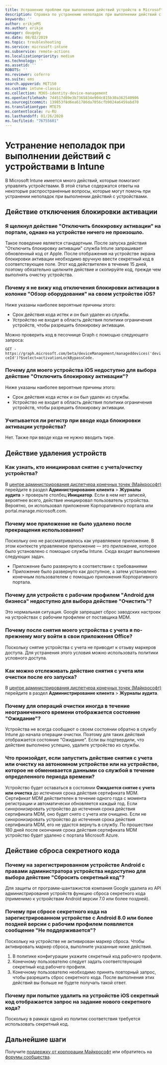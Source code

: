 ```yaml
---
title: Устранение проблем при выполнении действий устройств в Microsoft Intune — Azure | Документация Майкрософт
description: Справка по устранению неполадок при выполнении действий с устройствами.
keywords: ''
author: erikjeMS
ms.author: erikje
manager: dougeby
ms.date: 08/02/2019
ms.topic: troubleshooting
ms.service: microsoft-intune
ms.subservice: remote-actions
ms.localizationpriority: medium
ms.technology: ''
ms.assetid: ''
ROBOTS: ''
ms.reviewer: coferro
ms.suite: ems
search.appverid: MET150
ms.custom: intune-classic
ms.collection: M365-identity-device-management
ms.openlocfilehash: 7d4517d89e3b7365834e904c815b30a362540906
ms.sourcegitcommit: 139853f8d6ea61786da7056cfb9024a6459abd70
ms.translationtype: MTE75
ms.contentlocale: ru-RU
ms.lasthandoff: 01/26/2020
ms.locfileid: "76755601"
---
```

# <a name="troubleshoot-device-actions-in-intune"></a>Устранение неполадок при выполнении действий с устройствами в Intune

В Microsoft Intune имеется много действий, которые помогают управлять устройствами. В этой статье содержатся ответы на некоторые распространенные вопросы, которые могут помочь при устранении неполадок при выполнении действий с устройствами.

## <a name="disable-activation-lock-action"></a>Действие отключения блокировки активации

### <a name="i-clicked-the-disable-activation-lock-action-in-the-portal-but-nothing-happened-on-the-device"></a>Я щелкнул действие "Отключить блокировку активации" на портале, однако на устройстве ничего не произошло.
Такое поведение является стандартным. После запуска действия "Отключить блокировку активации" служба Intune запрашивает обновленный код от Apple. После отображения на устройстве экрана блокировки активации необходимо вручную ввести секретный код в соответствующее поле. Этот код действителен в течение 15 дней, поэтому обязательно щелкните действие и скопируйте код, прежде чем выполнять очистку устройства.

### <a name="why-dont-i-see-the-disable-activation-lock-code-in-the-hardware-overview-blade-of-my-ios-device"></a>Почему я не вижу код отключения блокировки активации в колонке "Обзор оборудования" на своем устройстве iOS?
Ниже указаны наиболее вероятные причины этого:
- Срок действия кода истек и он был удален из службы.
- Устройство не входит в область действия политики ограничения устройств, чтобы разрешить блокировку активации.

Можно проверить код в песочнице Graph с помощью следующего запроса:

```GET - https://graph.microsoft.com/beta/deviceManagement/manageddevices('deviceId')?$select=activationLockBypassCode.```

### <a name="why-is-the-disable-activation-lock-action-greyed-out-for-my-ios-device"></a>Почему для моего устройства iOS недоступно для выбора действие "Отключить блокировку активации"?
Ниже указаны наиболее вероятные причины этого: 
- Срок действия кода истек и он был удален из службы.
- Устройство не входит в область действия политики ограничения устройств, чтобы разрешить блокировку активации.

### <a name="is-the-disable-activation-lock-code-case-sensitive"></a>Учитывается ли регистр при вводе кода блокировки активации устройства?
Нет. Также при вводе кода не нужно вводить тире.

## <a name="remove-devices-action"></a>Действие удаления устройств

### <a name="how-do-i-tell-who-started-a-retirewipe"></a>Как узнать, кто инициировал снятие с учета/очистку устройства?
В [центре администрирования диспетчера конечных точек (Майкрософт)](https://go.microsoft.com/fwlink/?linkid=2109431) перейдите в раздел **Администрирование клиента** > **Журналы аудита** > проверьте столбец **Инициатор**.
Если в нем нет записей, вероятнее всего, действие инициировал пользователь устройства. Вероятно, он использовал приложение Корпоративного портала или portal.manage.microsoft.com.

### <a name="why-wasnt-my-application-uninstalled-after-using-retire"></a>Почему мое приложение не было удалено после прекращения использования?
Поскольку оно не рассматривалось как управляемое приложение. В этом контексте управляемое приложение — это приложение, которое было установлено с помощью службы Intune. Сюда входит выполнение следующих задач.
- Приложение было развернуто в соответствии с требованиями
- Приложение было развернуто как доступное, а затем установлено конечным пользователем с помощью приложения Корпоративного портала.

### <a name="why-is-wipe-grayed-out-for-android-enterprise-work-profile-devices"></a>Почему для устройств с рабочим профилем "Android для бизнеса" недоступно для выбора действие "Очистить"?
Это нормальная ситуация. Google запрещает сброс заводских настроек на устройствах с рабочим профилем от поставщика MDM.

### <a name="why-can-i-sign-back-into-my-office-apps-after-my-device-was-retired"></a>Почему после снятия моего устройства с учета я по-прежнему могу войти в свои приложения Office?
Поскольку снятие устройства с учета не приводит к отзыву маркеров доступа. Для устранения этого условия можно использовать политики условного доступа.

### <a name="how-can-i-monitor-a-retirewipe-action-after-it-was-issued"></a>Как можно отслеживать действие снятия с учета или очистки после его запуска?
В [центре администрирования диспетчера конечных точек (Майкрософт)](https://go.microsoft.com/fwlink/?linkid=2109431) перейдите в раздел **Администрирование клиента** > **Журналы аудита**.

### <a name="why-do-wipes-sometimes-show-as-pending-indefinitely"></a>Почему для операций очистки иногда в течение неограниченного времени отображается состояние "Ожидание"?
Устройства не всегда сообщают о своем состоянии обратно в службу Intune до начала операции очистки. Поэтому для таких действий отображается состояние "Ожидание". Если вы подтвердили, что действие выполнено успешно, удалите устройство из службы.

### <a name="what-happens-if-i-start-a-retirewipe-on-an-offline-device-or-a-device-that-hasnt-communicated-with-the-service-in-a-while"></a>Что произойдет, если запустить действие снятия с учета или очистку на автономном устройстве или на устройстве, которое не обменивается данными со службой в течение определенного периода времени?
Устройство будет оставаться в состоянии **Ожидается снятие с учета или очистка** до истечения срока действия сертификата MDM. Сертификат MDM действителен в течение одного года с момента регистрации и автоматически обновляется каждый год. Если синхронизировать устройство до истечения срока действия сертификата MDM, оно будет снято с учета или очищено. Если не синхронизировать устройство до истечения срока действия сертификата MDM, его не удастся вернуть в службу. По прошествии 180 дней после окончания срока действия сертификата MDM устройство будет удалено с портала Microsoft Azure.


## <a name="reset-passcode-action"></a>Действие сброса секретного кода

### <a name="why-is-the-reset-passcode-action-greyed-out-on-my-android-device-admin-enrolled-device"></a>Почему на зарегистрированном устройстве Android с правами администратора устройства недоступно для выбора действие "Сбросить секретный код"?
Для защиты от программ-шантажистов компания Google удалила из API администрирования устройств функцию сброса секретного кода (применимо к устройствам Android версии 7.0 или более поздней).

### <a name="why-do-i-get-a-not-supported-message-when-i-issue-a-passcode-reset-to-my-android-80-or-later-work-profile-enrolled-device"></a>Почему при сбросе секретного кода на зарегистрированном устройстве с Android 8.0 или более поздней версии с рабочим профилем появляется сообщение "Не поддерживается"?
Поскольку на устройстве не активирован маркер сброса. Чтобы активировать маркер сброса, выполните указанные ниже действия.
1. В политике конфигурации укажите секретный код рабочего профиля.
2. Конечному пользователю следует задать соответствующий секретный код рабочего профиля.
3. Конечному пользователю необходимо принять повторный запрос, чтобы разрешить сброс секретного кода.
После выполнения этих действий вы больше не будете получать такой ответ.

### <a name="why-am-i-prompted-to-set-a-new-passcode-on-my-ios-device-when-i-issue-the-remove-passcode-action"></a>Почему при попытке удалить на устройстве iOS секретный код отображается запрос на задание нового секретного кода?
Поскольку в рамках одной из политик соответствия требуется использовать секретный код.

## <a name="next-steps"></a>Дальнейшие шаги

Получите [поддержку от корпорации Майкрософт](../fundamentals/get-support.md) или обратитесь на [форумы сообщества](https://social.technet.microsoft.com/Forums/en-US/home?category=microsoftintune).
